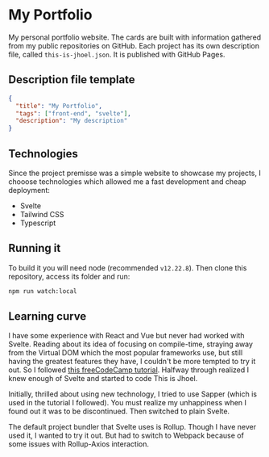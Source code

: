 # My Portfolio

My personal portfolio website. The cards are built with information gathered from my public repositories on GitHub. Each project has its own description file, called `this-is-jhoel.json`. It is published with GitHub Pages.

## Description file template

```json
{
  "title": "My Portfolio",
  "tags": ["front-end", "svelte"],
  "description": "My description"
}

```

## Technologies

Since the project premisse was a simple website to showcase my projects, I chooose technologies which allowed me a fast development and cheap deployment:

- Svelte
- Tailwind CSS
- Typescript

## Running it

To build it you will need node (recommended `v12.22.8`). Then clone this repository, access its folder and run:

```bash
npm run watch:local
```

## Learning curve

I have some experience with React and Vue but never had worked with Svelte. Reading about its idea of focusing on compile-time, straying away from the Virtual DOM which the most popular frameworks use, but still having the greatest features they have, I couldn't be more tempted to try it out. So I followed [this freeCodeCamp tutorial](https://www.youtube.com/watch?v=ujbE0mzX-CU). Halfway through realized I knew enough of Svelte and started to code This is Jhoel.

Initially, thrilled about using new technology, I tried to use Sapper (which is used in the tutorial I followed). You must realize my unhappiness when I found out it was to be discontinued. Then switched to plain Svelte.

The default project bundler that Svelte uses is Rollup. Though I have never used it, I wanted to try it out. But had to switch to Webpack because of some issues with Rollup-Axios interaction.
